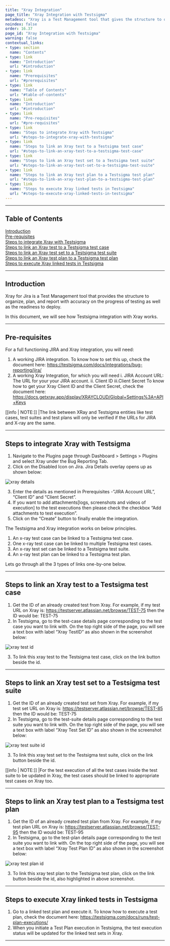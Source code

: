 ```yaml
---
title: "Xray Integration"
page_title: "Xray Integration with Testsigma"
metadesc: "Xray is a Test Management tool that gives the structure to organize, plan, and report the progress of testing. Learn how to integrate Xray with Testsigma"
noindex: false
order: 16.37
page_id: "Xray Integration with Testsigma"
warning: false
contextual_links:
- type: section
  name: "Contents"
- type: link
  name: "Introduction"
  url: "#introduction"
- type: link
  name: "Prerequisites"
  url: "#prerequisites"
- type: link
  name: "Table of Contents"
  url: "#table-of-contents"
- type: link
  name: "Introduction"
  url: "#introduction"
- type: link
  name: "Pre-requisites"
  url: "#pre-requisites"
- type: link
  name: "Steps to integrate Xray with Testsigma"
  url: "#steps-to-integrate-xray-with-testsigma"
- type: link
  name: "Steps to link an Xray test to a Testsigma test case"
  url: "#steps-to-link-an-xray-test-to-a-testsigma-test-case"
- type: link
  name: "Steps to link an Xray test set to a Testsigma test suite"
  url: "#steps-to-link-an-xray-test-set-to-a-testsigma-test-suite"
- type: link
  name: "Steps to link an Xray test plan to a Testsigma test plan"
  url: "#steps-to-link-an-xray-test-plan-to-a-testsigma-test-plan"
- type: link
  name: "Steps to execute Xray linked tests in Testsigma"
  url: "#steps-to-execute-xray-linked-tests-in-testsigma"
---
```


---
## **Table of Contents**

[Introduction](https://testsigma.com/docs/integrations/bug-reporting/xray/#introduction)<br>
[Pre-requisites](#pre-requisites)<br>
[Steps to integrate Xray with Testsigma](https://testsigma.com/docs/integrations/bug-reporting/xray/#steps-to-integrate-xray-with-testsigma)<br>
[Steps to link an Xray test to a Testsigma test case](https://testsigma.com/docs/integrations/bug-reporting/xray/#steps-to-link-an-xray-test-to-a-testsigma-test-case)<br>
[Steps to link an Xray test set to a Testsigma test suite](https://testsigma.com/docs/integrations/bug-reporting/xray/#steps-to-link-an-xray-test-set-to-a-testsigma-test-suite)<br>
[Steps to link an Xray test plan to a Testsigma test plan](https://testsigma.com/docs/integrations/bug-reporting/xray/#steps-to-link-an-xray-test-plan-to-a-testsigma-test-plan)<br>
[Steps to execute Xray linked tests in Testsigma](https://testsigma.com/docs/integrations/bug-reporting/xray/#steps-to-execute-xray-linked-tests-in-testsigma)<br>

---
 
 
## **Introduction**
 
Xray for Jira is a Test Management tool that provides the structure to organize, plan, and report with accuracy on the progress of testing as well as the readiness to deploy.
 
In this document, we will see how Testsigma integration  with Xray works.

---
 
## **Pre-requisites**
 
For a full functioning JIRA and Xray integration, you will need:
1. A working JIRA integration. To know how to set this up, check the document here: https://testsigma.com/docs/integrations/bug-reporting/jira/
2. A working Xray Integration, for which you will need
  i.  JIRA Account URL: The URL for your your JIRA account.
  ii. Client ID
  iii.Client Secret
To know how to get your Xray Client ID and the Client Secret, check the document here: https://docs.getxray.app/display/XRAYCLOUD/Global+Settings%3A+API+Keys 
 
 
[[info | NOTE:]]
|The link between XRay and Testsigma entities like test cases, test suites and test plans will only be verified if the URLs for JIRA and X-ray are the same. 

---
 
## **Steps to integrate Xray with Testsigma**  
 
1. Navigate to the Plugins page through Dashboard > Settings > Plugins and select Xray under the Bug Reporting Tab.
2. Click on the Disabled Icon on Jira. Jira Details overlay opens up as shown below:
 
![xray details](https://s3.amazonaws.com/static-docs.testsigma.com/new_images/integrations/bug-reporting/xray/xray-details.png)

3. Enter the details as mentioned in Prerequisites -”JIRA Account URL”, “Client ID” and “Client Secret”. 
4. If you want to add attachments[logs, screenshots and videos of execution] to the test executions then please check the checkbox “Add attachments to test execution”.
5. Click on the “Create” button to finally enable the integration.
 
The Testsigma and Xray integration works on below principles.
 
1. An x-ray test case can be linked to a Testsigma test case.
2. One x-ray test case can be linked to multiple Testsigma test cases. 
3. An x-ray test set can be linked to a Testsigma test suite.
4. An x-ray test plan can be linked to a Testsigma test plan.
 
Lets go through all the 3 types of links one-by-one below.

---
 
## **Steps to link an Xray test to a Testsigma test case**

1. Get the ID of an already created test from Xray. For example, if my test URL on Xray is: https://testserver.atlassian.net/browse/TEST-75 then the ID would be: TEST-75
2. In Testsigma, go to the test-case details page corresponding to the test case you want to link with. On the top right side of the page, you will see a text box with label “Xray TestID” as also shown in the screenshot below: 
 
![xray test id](https://s3.amazonaws.com/static-docs.testsigma.com/new_images/integrations/bug-reporting/xray/xray-test-id.png)

3. To link this xray test to the Testsigma test case, click on the link button beside the id.
 
---
 
## **Steps to link an Xray test set to a Testsigma test suite**

1. Get the ID of an already created test set from Xray. For example, if my test set URL on Xray is: https://testserver.atlassian.net/browse/TEST-85  then the ID would be: TEST-75
2. In Testsigma, go to the test-suite details page corresponding to the test suite you want to link with. On the top right side of the page, you will see a text box with label “Xray Test Set ID” as also shown in the screenshot below:

![xray test suite id](https://s3.amazonaws.com/static-docs.testsigma.com/new_images/integrations/bug-reporting/xray/xray-testsuite-id.png)

3. To link this xray test set to the Testsigma test suite, click on the link button beside the id.

[[info | NOTE:]]
|For the test execution of all the test cases inside the test suite to be updated in Xray, the test cases should be linked to appropriate test cases on Xray too.
 
---
 
## **Steps to link an Xray test plan to a Testsigma test plan**
 
1. Get the ID of an already created test plan from Xray. For example, if my test plan URL on Xray is: https://testserver.atlassian.net/browse/TEST-95  then the ID would be: TEST-95
2. In Testsigma, go to the test-plan details page corresponding to the test suite you want to link with. On the top right side of the page, you will see a text box with label “Xray Test Plan ID” as also shown in the screenshot below:

![xray test plan id](https://s3.amazonaws.com/static-docs.testsigma.com/new_images/integrations/bug-reporting/xray/xray-testplan-id.png)

3. To link this xray test plan to the Testsigma test plan, click on the link button beside the id, also highlighted in above screenshot.

 
---
 
## **Steps to execute Xray linked tests in Testsigma**
 
1. Go to a linked test plan and execute it. To know how to execute a test plan, check the document here: https://testsigma.com/docs/runs/test-plan-executions/
2. When you initiate a Test Plan execution in Testsigma, the test execution status will be updated for the linked test sets in Xray.

---